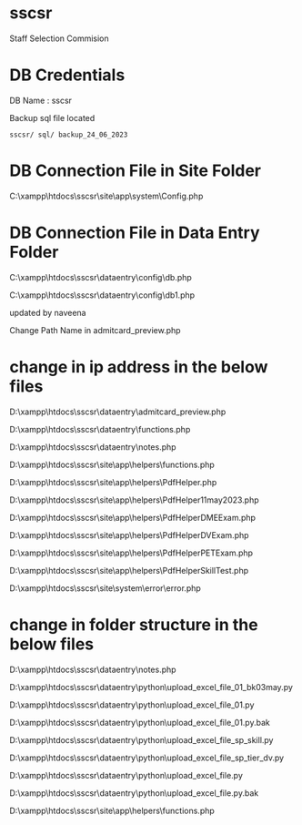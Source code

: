# sscsr
Staff Selection Commision


# DB Credentials

DB Name : sscsr

Backup sql file located 

    sscsr/ sql/ backup_24_06_2023

# DB Connection File in Site Folder

C:\xampp\htdocs\sscsr\site\app\system\Config.php

# DB Connection File in Data Entry Folder

C:\xampp\htdocs\sscsr\dataentry\config\db.php

C:\xampp\htdocs\sscsr\dataentry\config\db1.php

updated by naveena

Change Path Name in admitcard_preview.php
# change in  ip address  in the below files


D:\xampp\htdocs\sscsr\dataentry\admitcard_preview.php

D:\xampp\htdocs\sscsr\dataentry\functions.php

D:\xampp\htdocs\sscsr\dataentry\notes.php

D:\xampp\htdocs\sscsr\site\app\helpers\functions.php

D:\xampp\htdocs\sscsr\site\app\helpers\PdfHelper.php

D:\xampp\htdocs\sscsr\site\app\helpers\PdfHelper11may2023.php

D:\xampp\htdocs\sscsr\site\app\helpers\PdfHelperDMEExam.php

D:\xampp\htdocs\sscsr\site\app\helpers\PdfHelperDVExam.php

D:\xampp\htdocs\sscsr\site\app\helpers\PdfHelperPETExam.php

D:\xampp\htdocs\sscsr\site\app\helpers\PdfHelperSkillTest.php

D:\xampp\htdocs\sscsr\site\system\error\error.php



# change in  folder structure  in the below files

D:\xampp\htdocs\sscsr\dataentry\notes.php

D:\xampp\htdocs\sscsr\dataentry\python\upload_excel_file_01_bk03may.py

D:\xampp\htdocs\sscsr\dataentry\python\upload_excel_file_01.py

D:\xampp\htdocs\sscsr\dataentry\python\upload_excel_file_01.py.bak

D:\xampp\htdocs\sscsr\dataentry\python\upload_excel_file_sp_skill.py

D:\xampp\htdocs\sscsr\dataentry\python\upload_excel_file_sp_tier_dv.py

D:\xampp\htdocs\sscsr\dataentry\python\upload_excel_file.py

D:\xampp\htdocs\sscsr\dataentry\python\upload_excel_file.py.bak

D:\xampp\htdocs\sscsr\site\app\helpers\functions.php
